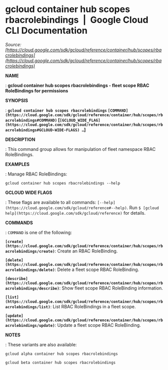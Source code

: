 # gcloud container hub scopes rbacrolebindings  |  Google Cloud CLI Documentation

*Source: [https://cloud.google.com/sdk/gcloud/reference/container/hub/scopes/rbacrolebindings](https://cloud.google.com/sdk/gcloud/reference/container/hub/scopes/rbacrolebindings)*

**NAME**

: **gcloud container hub scopes rbacrolebindings - fleet scope RBAC RoleBindings for permissions**

**SYNOPSIS**

: **`gcloud container hub scopes rbacrolebindings` `[COMMAND](https://cloud.google.com/sdk/gcloud/reference/container/hub/scopes/rbacrolebindings#COMMAND)` [`[GCLOUD_WIDE_FLAG](https://cloud.google.com/sdk/gcloud/reference/container/hub/scopes/rbacrolebindings#GCLOUD-WIDE-FLAGS) …`]**

**DESCRIPTION**

: This command group allows for manipulation of fleet namespace RBAC RoleBindings.

**EXAMPLES**

: Manage RBAC RoleBindings:

```
gcloud container hub scopes rbacrolebindings --help
```

**GCLOUD WIDE FLAGS**

: These flags are available to all commands: `[--help](https://cloud.google.com/sdk/gcloud/reference#--help)`.
Run `$ [gcloud help](https://cloud.google.com/sdk/gcloud/reference)` for details.

**COMMANDS**

: ``COMMAND`` is one of the following:

**`[create](https://cloud.google.com/sdk/gcloud/reference/container/hub/scopes/rbacrolebindings/create)`**:
Create an RBAC RoleBinding.

**`[delete](https://cloud.google.com/sdk/gcloud/reference/container/hub/scopes/rbacrolebindings/delete)`**:
Delete a fleet scope RBAC RoleBinding.

**`[describe](https://cloud.google.com/sdk/gcloud/reference/container/hub/scopes/rbacrolebindings/describe)`**:
Show fleet scope RBAC RoleBinding information.

**`[list](https://cloud.google.com/sdk/gcloud/reference/container/hub/scopes/rbacrolebindings/list)`**:
List RBAC RoleBindings in a fleet scope.

**`[update](https://cloud.google.com/sdk/gcloud/reference/container/hub/scopes/rbacrolebindings/update)`**:
Update a fleet scope RBAC RoleBinding.

**NOTES**

: These variants are also available:

```
gcloud alpha container hub scopes rbacrolebindings
```

```
gcloud beta container hub scopes rbacrolebindings
```